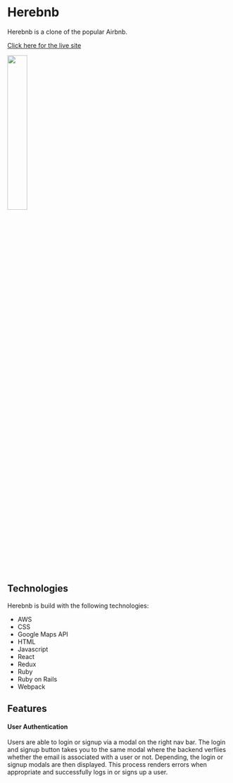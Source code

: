 # Herebnb 

Herebnb is a clone of the popular Airbnb.

[Click here for the live site](https://herebnb.herokuapp.com/#/) 
  

<img src="https://user-images.githubusercontent.com/90418154/149538716-acb34ad9-8579-4555-88dc-0e84c8504efd.gif" height="30%" width="auto"/>
<!-- ![splash page ](https://user-images.githubusercontent.com/90418154/149538716-acb34ad9-8579-4555-88dc-0e84c8504efd.gif) -->



## Technologies

Herebnb is build with the following technologies: 

  - AWS
  - CSS
  - Google Maps API
  - HTML
  - Javascript
  - React 
  - Redux
  - Ruby 
  - Ruby on Rails 
  - Webpack

## Features 

#### User Authentication
 Users are able to login or signup via a modal on the right nav bar. The login and signup button takes you to the same modal where the backend verfiies whether the email is associated with a user or not. Depending, the login or signup modals are then displayed. This process renders errors when appropriate and successfully logs in or signs up a user. 

